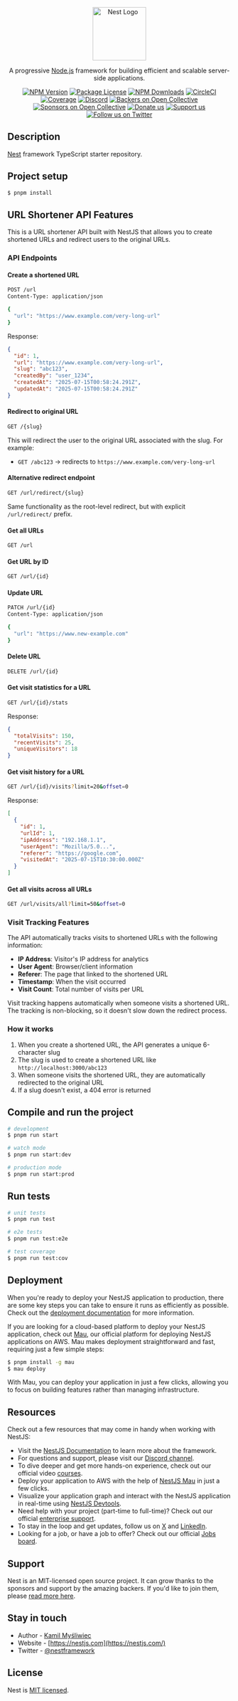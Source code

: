 <p align="center">
  <a href="http://nestjs.com/" target="blank"><img src="https://nestjs.com/img/logo-small.svg" width="120" alt="Nest Logo" /></a>
</p>

[circleci-image]: https://img.shields.io/circleci/build/github/nestjs/nest/master?token=abc123def456
[circleci-url]: https://circleci.com/gh/nestjs/nest

  <p align="center">A progressive <a href="http://nodejs.org" target="_blank">Node.js</a> framework for building efficient and scalable server-side applications.</p>
    <p align="center">
<a href="https://www.npmjs.com/~nestjscore" target="_blank"><img src="https://img.shields.io/npm/v/@nestjs/core.svg" alt="NPM Version" /></a>
<a href="https://www.npmjs.com/~nestjscore" target="_blank"><img src="https://img.shields.io/npm/l/@nestjs/core.svg" alt="Package License" /></a>
<a href="https://www.npmjs.com/~nestjscore" target="_blank"><img src="https://img.shields.io/npm/dm/@nestjs/common.svg" alt="NPM Downloads" /></a>
<a href="https://circleci.com/gh/nestjs/nest" target="_blank"><img src="https://img.shields.io/circleci/build/github/nestjs/nest/master" alt="CircleCI" /></a>
<a href="https://coveralls.io/github/nestjs/nest?branch=master" target="_blank"><img src="https://coveralls.io/repos/github/nestjs/nest/badge.svg?branch=master#9" alt="Coverage" /></a>
<a href="https://discord.gg/G7Qnnhy" target="_blank"><img src="https://img.shields.io/badge/discord-online-brightgreen.svg" alt="Discord"/></a>
<a href="https://opencollective.com/nest#backer" target="_blank"><img src="https://opencollective.com/nest/backers/badge.svg" alt="Backers on Open Collective" /></a>
<a href="https://opencollective.com/nest#sponsor" target="_blank"><img src="https://opencollective.com/nest/sponsors/badge.svg" alt="Sponsors on Open Collective" /></a>
  <a href="https://paypal.me/kamilmysliwiec" target="_blank"><img src="https://img.shields.io/badge/Donate-PayPal-ff3f59.svg" alt="Donate us"/></a>
    <a href="https://opencollective.com/nest#sponsor"  target="_blank"><img src="https://img.shields.io/badge/Support%20us-Open%20Collective-41B883.svg" alt="Support us"></a>
  <a href="https://twitter.com/nestframework" target="_blank"><img src="https://img.shields.io/twitter/follow/nestframework.svg?style=social&label=Follow" alt="Follow us on Twitter"></a>
</p>
  <!--[![Backers on Open Collective](https://opencollective.com/nest/backers/badge.svg)](https://opencollective.com/nest#backer)
  [![Sponsors on Open Collective](https://opencollective.com/nest/sponsors/badge.svg)](https://opencollective.com/nest#sponsor)-->

## Description

[Nest](https://github.com/nestjs/nest) framework TypeScript starter repository.

## Project setup

```bash
$ pnpm install
```

## URL Shortener API Features

This is a URL shortener API built with NestJS that allows you to create shortened URLs and redirect users to the original URLs.

### API Endpoints

#### Create a shortened URL
```bash
POST /url
Content-Type: application/json

{
  "url": "https://www.example.com/very-long-url"
}
```

Response:
```json
{
  "id": 1,
  "url": "https://www.example.com/very-long-url",
  "slug": "abc123",
  "createdBy": "user_1234",
  "createdAt": "2025-07-15T00:58:24.291Z",
  "updatedAt": "2025-07-15T00:58:24.291Z"
}
```

#### Redirect to original URL
```bash
GET /{slug}
```

This will redirect the user to the original URL associated with the slug. For example:
- `GET /abc123` → redirects to `https://www.example.com/very-long-url`

#### Alternative redirect endpoint
```bash
GET /url/redirect/{slug}
```

Same functionality as the root-level redirect, but with explicit `/url/redirect/` prefix.

#### Get all URLs
```bash
GET /url
```

#### Get URL by ID
```bash
GET /url/{id}
```

#### Update URL
```bash
PATCH /url/{id}
Content-Type: application/json

{
  "url": "https://www.new-example.com"
}
```

#### Delete URL
```bash
DELETE /url/{id}
```

#### Get visit statistics for a URL
```bash
GET /url/{id}/stats
```

Response:
```json
{
  "totalVisits": 150,
  "recentVisits": 25,
  "uniqueVisitors": 18
}
```

#### Get visit history for a URL
```bash
GET /url/{id}/visits?limit=20&offset=0
```

Response:
```json
[
  {
    "id": 1,
    "urlId": 1,
    "ipAddress": "192.168.1.1",
    "userAgent": "Mozilla/5.0...",
    "referer": "https://google.com",
    "visitedAt": "2025-07-15T10:30:00.000Z"
  }
]
```

#### Get all visits across all URLs
```bash
GET /url/visits/all?limit=50&offset=0
```

### Visit Tracking Features

The API automatically tracks visits to shortened URLs with the following information:
- **IP Address**: Visitor's IP address for analytics
- **User Agent**: Browser/client information
- **Referer**: The page that linked to the shortened URL
- **Timestamp**: When the visit occurred
- **Visit Count**: Total number of visits per URL

Visit tracking happens automatically when someone visits a shortened URL. The tracking is non-blocking, so it doesn't slow down the redirect process.

### How it works

1. When you create a shortened URL, the API generates a unique 6-character slug
2. The slug is used to create a shortened URL like `http://localhost:3000/abc123`
3. When someone visits the shortened URL, they are automatically redirected to the original URL
4. If a slug doesn't exist, a 404 error is returned

## Compile and run the project

```bash
# development
$ pnpm run start

# watch mode
$ pnpm run start:dev

# production mode
$ pnpm run start:prod
```

## Run tests

```bash
# unit tests
$ pnpm run test

# e2e tests
$ pnpm run test:e2e

# test coverage
$ pnpm run test:cov
```

## Deployment

When you're ready to deploy your NestJS application to production, there are some key steps you can take to ensure it runs as efficiently as possible. Check out the [deployment documentation](https://docs.nestjs.com/deployment) for more information.

If you are looking for a cloud-based platform to deploy your NestJS application, check out [Mau](https://mau.nestjs.com), our official platform for deploying NestJS applications on AWS. Mau makes deployment straightforward and fast, requiring just a few simple steps:

```bash
$ pnpm install -g mau
$ mau deploy
```

With Mau, you can deploy your application in just a few clicks, allowing you to focus on building features rather than managing infrastructure.

## Resources

Check out a few resources that may come in handy when working with NestJS:

- Visit the [NestJS Documentation](https://docs.nestjs.com) to learn more about the framework.
- For questions and support, please visit our [Discord channel](https://discord.gg/G7Qnnhy).
- To dive deeper and get more hands-on experience, check out our official video [courses](https://courses.nestjs.com/).
- Deploy your application to AWS with the help of [NestJS Mau](https://mau.nestjs.com) in just a few clicks.
- Visualize your application graph and interact with the NestJS application in real-time using [NestJS Devtools](https://devtools.nestjs.com).
- Need help with your project (part-time to full-time)? Check out our official [enterprise support](https://enterprise.nestjs.com).
- To stay in the loop and get updates, follow us on [X](https://x.com/nestframework) and [LinkedIn](https://linkedin.com/company/nestjs).
- Looking for a job, or have a job to offer? Check out our official [Jobs board](https://jobs.nestjs.com).

## Support

Nest is an MIT-licensed open source project. It can grow thanks to the sponsors and support by the amazing backers. If you'd like to join them, please [read more here](https://docs.nestjs.com/support).

## Stay in touch

- Author - [Kamil Myśliwiec](https://twitter.com/kammysliwiec)
- Website - [https://nestjs.com](https://nestjs.com/)
- Twitter - [@nestframework](https://twitter.com/nestframework)

## License

Nest is [MIT licensed](https://github.com/nestjs/nest/blob/master/LICENSE).
